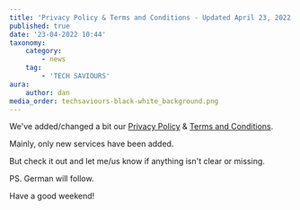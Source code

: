 ```yaml
---
title: 'Privacy Policy & Terms and Conditions - Updated April 23, 2022'
published: true
date: '23-04-2022 10:44'
taxonomy:
    category:
        - news
    tag:
        - 'TECH SAVIOURS'
aura:
    author: dan
media_order: techsaviours-black-white_background.png
---
```


We've added/changed a bit our [Privacy Policy](https://techsaviours.org/privacy-policy.html) & [Terms and Conditions](https://techsaviours.org/terms-and-conditions.html).

Mainly, only new services have been added.

But check it out and let me/us know if anything isn't clear or missing.

PS. German will follow.

Have a good weekend!
